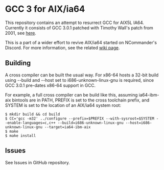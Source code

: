 # GCC 3 for AIX/ia64

This repository contains an attempt to resurrect GCC for AIX5L IA64.
Currently it consists of GCC 3.0.1 patched with Timothy Wall's patch from
2001, see [here](https://gcc.gnu.org/legacy-ml/gcc-patches/2001-07/msg00360.html).

This is a part of a wider effort to revive AIX/ia64 started on NCommander's
Discord. For more information, see the related [wiki page](https://restless.systems/wiki/AIX_on_Itanium).

## Building

A cross compiler can be built the usual way. For x86-64 hosts a 32-bit build
using --build and --host set to i686-unknown-linux-gnu is required, since GCC
3.0.1 pre-dates x86-64 support in GCC.

For example, a full cross compiler can be build like this, assuming ia64-ibm-aix
bintools are in PATH, PREFIX is set to the cross toolchain prefix, and SYSTEM is
set to the location of an AIX/ia64 system root:

```
$ mkdir build && cd build
$ CC='gcc -m32' ../configure --prefix=$PREFIX --with-sysroot=$SYSTEM --enable-languages=c,c++ --build=i686-unknown-linux-gnu --host=i686-unknown-linux-gnu --target=ia64-ibm-aix
$ make
$ make install
```

## Issues

See Issues in GitHub repository.
